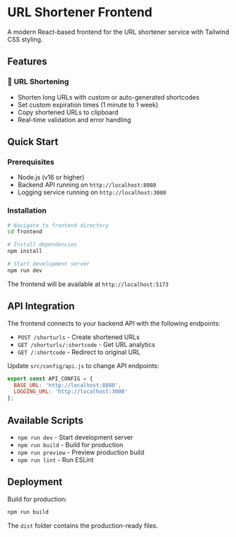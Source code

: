 # URL Shortener Frontend

A modern React-based frontend for the URL shortener service with Tailwind CSS styling.

## Features

### 🔗 URL Shortening
- Shorten long URLs with custom or auto-generated shortcodes
- Set custom expiration times (1 minute to 1 week)
- Copy shortened URLs to clipboard
- Real-time validation and error handling

## Quick Start

### Prerequisites
- Node.js (v16 or higher)
- Backend API running on `http://localhost:8080`
- Logging service running on `http://localhost:3000`

### Installation
```bash
# Navigate to frontend directory
cd frontend

# Install dependencies
npm install

# Start development server
npm run dev
```

The frontend will be available at `http://localhost:5173`

## API Integration

The frontend connects to your backend API with the following endpoints:

- `POST /shorturls` - Create shortened URLs
- `GET /shorturls/:shortcode` - Get URL analytics
- `GET /:shortcode` - Redirect to original URL


Update `src/config/api.js` to change API endpoints:

```javascript
export const API_CONFIG = {
  BASE_URL: 'http://localhost:8080',
  LOGGING_URL: 'http://localhost:3000'
};
```

## Available Scripts

- `npm run dev` - Start development server
- `npm run build` - Build for production
- `npm run preview` - Preview production build
- `npm run lint` - Run ESLint


## Deployment

Build for production:
```bash
npm run build
```

The `dist` folder contains the production-ready files.
